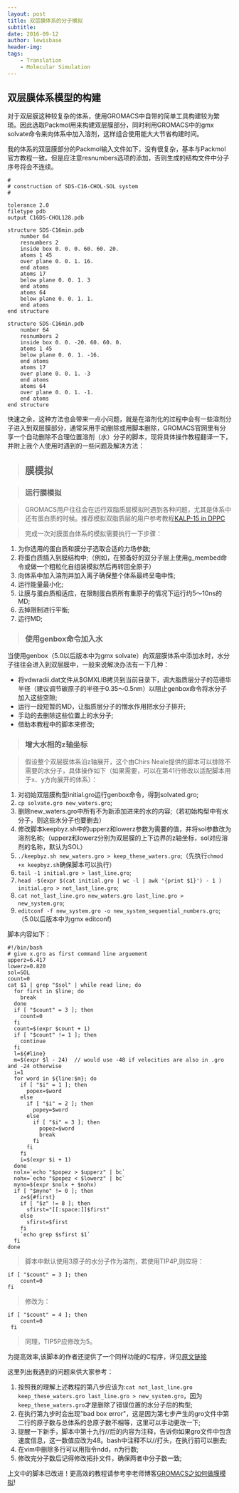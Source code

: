 ```yaml
---
layout: post
title: 双层膜体系的分子模拟
subtitle:
date: 2016-09-12
author: lewisbase
header-img:
tags: 
    - Translation
    - Molecular Simulation
---
```


## 双层膜体系模型的构建

对于双层膜这种较复杂的体系，使用GROMACS中自带的简单工具构建较为繁琐。因此选取Packmol用来构建双层膜部分，同时利用GROMACS中的gmx solvate命令来向体系中加入溶剂，这样组合使用能大大节省构建时间。

我的体系的双层膜部分的Packmol输入文件如下，没有很复杂，基本与Packmol官方教程一致。但是应注意resnumbers选项的添加，否则生成的结构文件中分子序号将会不连续。

	#  
	# construction of SDS-C16-CHOL-SOL system  
	#  
	
	tolerance 2.0  
	filetype pdb  
	output C16DS-CHOL128.pdb  
	
	structure SDS-C16min.pdb  
	    number 64  
		resnumbers 2  
	    inside box 0. 0. 0. 60. 60. 20.  
	    atoms 1 45  
	    over plane 0. 0. 1. 16.  
	    end atoms  
		atoms 17  
		below plane 0. 0. 1. 3  
		end atoms  
		atoms 64  
		below plane 0. 0. 1. 1.  
		end atoms  
	end structure  
	
	structure SDS-C16min.pdb  
	    number 64  
		resnumbers 2  
	    inside box 0. 0. -20. 60. 60. 0.  
	    atoms 1 45  
	    below plane 0. 0. 1. -16.  
	    end atoms  
		atoms 17  
		over plane 0. 0. 1. -3  
		end atoms  
		atoms 64  
		over plane 0. 0. 1. -1.  
		end atoms  
	end structure  

快速之余，这种方法也会带来一点小问题，就是在溶剂化的过程中会有一些溶剂分子进入到双层膜部分，通常采用手动删除或用脚本删除，GROMACS官网里有分享一个自动删除不合理位置溶剂（水）分子的脚本，现将具体操作教程翻译一下，并附上我个人使用时遇到的一些问题及解决方法：

> ## 膜模拟

> ### 运行膜模拟

> GROMACS用户往往会在运行双脂质层模拟时遇到各种问题，尤其是体系中还有蛋白质的时候。推荐模拟双脂质层的用户参考教程[KALP-15 in DPPC](http://www.bevanlab.biochem.vt.edu/Pages/Personal/justin/gmx-tutorials/membrane_protein/index.html)

> 完成一次对膜蛋白体系的模拟需要执行一下步骤：
>
1. 为你选用的蛋白质和膜分子选取合适的力场参数;  
2. 将蛋白质插入到膜结构中;（例如，在预备好的双分子层上使用g_membed命令或做一个粗粒化自组装模拟然后再转回全原子）  
3. 向体系中加入溶剂并加入离子确保整个体系最终呈电中性;  
4. 运行能量最小化;  
5. 让膜与蛋白质相适应，在限制蛋白质所有重原子的情况下运行约5～10ns的MD;  
6. 去掉限制进行平衡;  
7. 运行MD;  

> ### 使用genbox命令加入水
>
当使用genbox（5.0以后版本中为gmx solvate）向双层膜体系中添加水时，水分子往往会进入到双层膜中，一般来说解决办法有一下几种：
>
* 将vdwradii.dat文件从$GMXLIB拷贝到当前目录下，调大脂质层分子的范德华半径（建议调节碳原子的半径于0.35～0.5nm）以阻止genbox命令将水分子加入这些空隙;  
* 运行一段短暂的MD，让脂质层分子的憎水作用把水分子排开;  
* 手动的去删除这些位置上的水分子;  
* 借助本教程中的脚本来修改;  

> ### 增大水相的z轴坐标

> 假设整个双层膜体系沿z轴展开，这个由Chirs Neale提供的脚本可以排除不需要的水分子，具体操作如下（如果需要，可以在第41行修改以适配脚本用于x、y方向展开的体系）：
> 
1. 对初始双层膜构型initial.gro运行genbox命令，得到solvated.gro;  
2. `cp solvate.gro new_waters.gro`;  
3. 删除new_waters.gro中所有不为新添加进来的水的内容;（若初始构型中有水分子，则这些水分子也要删去）  
4. 修改脚本keepbyz.sh中的upperz和lowerz参数为需要的值，并将sol参数改为溶剂名称;（upperz和lowerz分别为双层膜的上下边界的z轴坐标，sol对应溶剂的名称，默认为SOL）  
5. `./keepbyz.sh new_waters.gro > keep_these_waters.gro`;（先执行`chmod +x keepbyz.sh`确保脚本可以执行）  
6. `tail -1 initial.gro > last_line.gro`;  
7. `head -$(expr $(cat initial.gro | wc -l | awk '{print $1}') - 1 ) initial.gro > not_last_line.gro`;  
8. `cat not_last_line.gro new_waters.gro last_line.gro > new_system.gro`;  
9. `editconf -f new_system.gro -o new_system_sequential_numbers.gro`;（5.0以后版本中为gmx editconf)  
>
脚本内容如下：

	#!/bin/bash
	# give x.gro as first command line arguement
	upperz=6.417
	lowerz=0.820
	sol=SOL
	count=0
	cat $1 | grep "$sol" | while read line; do
	  for first in $line; do
	    break
	  done
	  if [ "$count" = 3 ]; then
	    count=0
	  fi
	  count=$(expr $count + 1)
	  if [ "$count" != 1 ]; then
	    continue
	  fi
	  l=${#line}
	  m=$(expr $l - 24)  // would use -48 if velocities are also in .gro and -24 otherwise
	  i=1
	  for word in ${line:$m}; do
	    if [ "$i" = 1 ]; then
	      popex=$word
	    else
	      if [ "$i" = 2 ]; then
	        popey=$word
	      else
	        if [ "$i" = 3 ]; then
	          popez=$word
	          break
	        fi
	      fi
	    fi
	    i=$(expr $i + 1)
	  done
	  nolx=`echo "$popez > $upperz" | bc`
	  nohx=`echo "$popez < $lowerz" | bc`
	  myno=$(expr $nolx + $nohx)
	  if [ "$myno" != 0 ]; then
	    z=${#first}
	    if [ "$z" != 8 ]; then
	      sfirst="[[:space:]]$first"
	    else
	      sfirst=$first
	    fi
	    `echo grep $sfirst $1`
	  fi
	done


> 脚本中默认使用3原子的水分子作为溶剂，若使用TIP4P,则应将：

    if [ "$count" = 3 ]; then
        count=0
    fi

> 修改为：

    if [ "$count" = 4 ]; then
        count=0
     fi

> 同理，TIP5P应修改为5。

为提高效率,该脚本的作者还提供了一个同样功能的C程序，详见[原文链接](http://www.gromacs.org/Documentation/How-tos/Membrane_Simulations)

这里列出我遇到的问题来供大家参考：

1. 按照我的理解上述教程的第八步应该为:`cat not_last_line.gro keep_these_waters.gro last_line.gro > new_system.gro`，因为`keep_these_waters.gro`才是删除了错误位置的水分子后的构型;  
2. 在执行第九步时会出现"bad box error"，这是因为第七步产生的gro文件中第二行的原子数与总体系的总原子数不相等，这里可以手动更改一下;  
3. 提醒一下新手，脚本中第十九行//后的内容为注释，告诉你如果gro文件中包含速度信息，这一数值应改为48。bash中注释不以//打头，在执行前可以删去;  
4. 在vim中删除多行可以用指令ndd，n为行数;  
5. 修改完分子数后记得修改拓扑文件，确保两者中分子数一致;  

上文中的脚本已改进！更高效的教程请参考李老师博客[GROMACS之如何做膜模拟](http://jerkwin.github.io/2016/09/19/GROMACS%E5%A6%82%E4%BD%95%E5%81%9A%E4%B9%8B%E8%86%9C%E6%A8%A1%E6%8B%9F/)!



